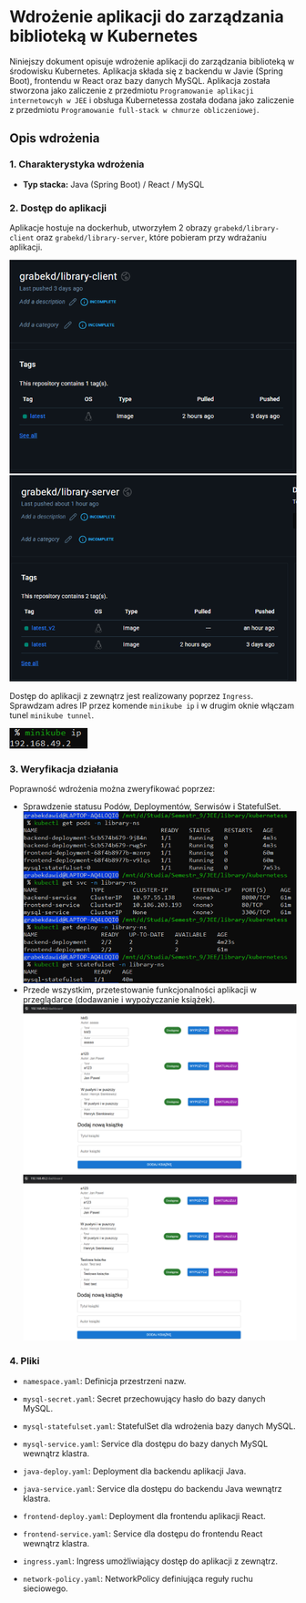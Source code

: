 # Wdrożenie aplikacji do zarządzania biblioteką w Kubernetes

Niniejszy dokument opisuje wdrożenie aplikacji do zarządzania biblioteką w środowisku Kubernetes. Aplikacja składa się z backendu w Javie (Spring Boot), frontendu w React oraz bazy danych MySQL. Aplikacja została stworzona jako zaliczenie z przedmiotu `Programowanie aplikacji internetowcyh w JEE` i obsługa Kubernetessa została dodana jako zaliczenie z przedmiotu `Programowanie full-stack w chmurze obliczeniowej`.

## Opis wdrożenia

### 1. Charakterystyka wdrożenia

- **Typ stacka:** Java (Spring Boot) / React / MySQL

### 2. Dostęp do aplikacji

Aplikacje hostuje na dockerhub, utworzyłem 2 obrazy `grabekd/library-client` oraz `grabekd/library-server`, które pobieram przy wdrażaniu aplikacji.

![alt text](image-2.png)
![alt text](image-3.png)

Dostęp do aplikacji z zewnątrz jest realizowany poprzez `Ingress`. Sprawdzam adres IP przez komende `minikube ip` i w drugim oknie włączam tunel `minikube tunnel`.

![alt text](image-1.png)

### 3. Weryfikacja działania

Poprawność wdrożenia można zweryfikować poprzez:

- Sprawdzenie statusu Podów, Deploymentów, Serwisów i StatefulSet.
  ![alt text](image.png)
- Przede wszystkim, przetestowanie funkcjonalności aplikacji w przeglądarce (dodawanie i wypożyczanie książek).
  ![alt text](image-4.png)
  ![alt text](image-5.png)

### 4. Pliki

- `namespace.yaml`: Definicja przestrzeni nazw.

- `mysql-secret.yaml`: Secret przechowujący hasło do bazy danych MySQL.

- `mysql-statefulset.yaml`: StatefulSet dla wdrożenia bazy danych MySQL.

- `mysql-service.yaml`: Service dla dostępu do bazy danych MySQL wewnątrz klastra.

- `java-deploy.yaml`: Deployment dla backendu aplikacji Java.

- `java-service.yaml`: Service dla dostępu do backendu Java wewnątrz klastra.

- `frontend-deploy.yaml`: Deployment dla frontendu aplikacji React.

- `frontend-service.yaml`: Service dla dostępu do frontendu React wewnątrz klastra.

- `ingress.yaml`: Ingress umożliwiający dostęp do aplikacji z zewnątrz.

- `network-policy.yaml`: NetworkPolicy definiująca reguły ruchu sieciowego.
